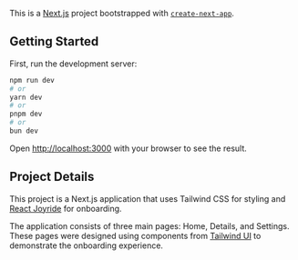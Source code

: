 This is a [Next.js](https://nextjs.org) project bootstrapped with [`create-next-app`](https://nextjs.org/docs/app/api-reference/cli/create-next-app).

## Getting Started

First, run the development server:

```bash
npm run dev
# or
yarn dev
# or
pnpm dev
# or
bun dev
```

Open [http://localhost:3000](http://localhost:3000) with your browser to see the result.

## Project Details

This project is a Next.js application that uses Tailwind CSS for styling and [React Joyride](https://react-joyride.com/) for onboarding. 

The application consists of three main pages: Home, Details, and Settings. These pages were designed using components from [Tailwind UI](https://tailwindui.com/) to demonstrate the onboarding experience.
